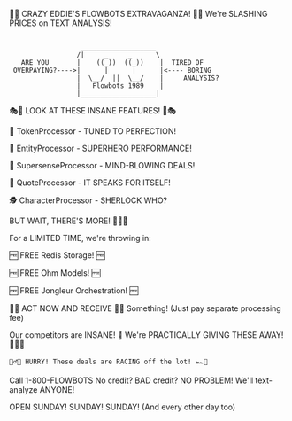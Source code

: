 🌟🚗 CRAZY EDDIE'S FLOWBOTS EXTRAVAGANZA! 🚗🌟
        We're SLASHING PRICES on TEXT ANALYSIS!

        
```

                  ___________________
                 /|     _     _      \
   ARE YOU       |    ((_))  ((_))    |  TIRED OF
 OVERPAYING?---->|      |      |      |<---- BORING
                 |  \__/  ||  \__/    |     ANALYSIS?
                 |   Flowbots 1989    |
                 |___________________|
```

🎭👥 LOOK AT THESE INSANE FEATURES! 👥🎭

 🔧 TokenProcessor - TUNED TO PERFECTION!
 
 🦸 EntityProcessor - SUPERHERO PERFORMANCE!
 
 🧠 SupersenseProcessor - MIND-BLOWING DEALS!
 
 💬 QuoteProcessor - IT SPEAKS FOR ITSELF!
 
 🕵️ CharacterProcessor - SHERLOCK WHO?

BUT WAIT, THERE'S MORE! 📢📢📢

For a LIMITED TIME, we're throwing in:

   🆓 FREE Redis Storage! 🆓
   
   🆓 FREE Ohm Models! 🆓
   
   🆓 FREE Jongleur Orchestration! 🆓
   

🚨🚨 ACT NOW AND RECEIVE 🚨🚨
    Something!
 (Just pay separate processing fee)

Our competitors are INSANE! 🤪
We're PRACTICALLY GIVING THESE AWAY! 💸💸💸

    🏃‍♂️💨 HURRY! These deals are RACING off the lot! 🏎️💨

 Call 1-800-FLOWBOTS
 No credit? BAD credit?
 NO PROBLEM! We'll text-analyze ANYONE!

OPEN SUNDAY! SUNDAY! SUNDAY! (And every other day too)
